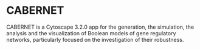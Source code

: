 CABERNET
==============

CABERNET is a Cytoscape 3.2.0 app for the generation, the simulation, the analysis and the visualization of Boolean models of gene regulatory networks, particularly focused on the investigation of their robustness.
